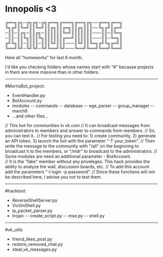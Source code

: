 # Innopolis <3
╔══╗╔╗─╔╗╔╗─╔╗╔══╗╔═══╗╔══╗╔╗──╔══╗╔══╗
╚╗╔╝║╚═╝║║╚═╝║║╔╗║║╔═╗║║╔╗║║║──╚╗╔╝║╔═╝
─║║─║╔╗─║║╔╗─║║║║║║╚═╝║║║║║║║───║║─║╚═╗
─║║─║║╚╗║║║╚╗║║║║║║╔══╝║║║║║║───║║─╚═╗║
╔╝╚╗║║─║║║║─║║║╚╝║║║───║╚╝║║╚═╗╔╝╚╗╔═╝║
╚══╝╚╝─╚╝╚╝─╚╝╚══╝╚╝───╚══╝╚══╝╚══╝╚══╝

Here all "homeworks" for last 6 month.

I'd like you checking folders whose names start with "#" 
because projects in them are more massive than in other folders.

---
#MorrisBot_project:
- EventHandler.py
- BotAccount.py
- modules
-- commands
-- database
-- ege_parser
-- group_manager
-- march8
- ...and other files...

// This bot for communities in vk.com
// It can broadcast messages from administrators to members and answer to commands from members.
// So, you can test it..
// For testing you need to: 1) create community, 2) generate an API token, 3) launch the bot with the parameter "-T your_token".
// Then write the message to the community with "/all" on the beginning to broadcast it to the members, or "/mdr" to broadcast to the administrators.
// Some modules are need an additional parameter - BotAccount.  
// It is the "fake" member without any priveleges. This hack provides the ability to analyze the wall, discussion boards, etc.
// To add this account add the parameters "-l login -p password".
// Since these functions will not be described here, I advise you not to test them.

---
#hacktool:
- ReverseShellServer.py
- VictimShell.py
- ip_packet_parser.py
- trojan
-- create_script.py
-- mse.py
-- shell.py

---
#vk_utils
- friend_likes_post.py
- restore_removed_chat.py
- steal_vk_messages.py
